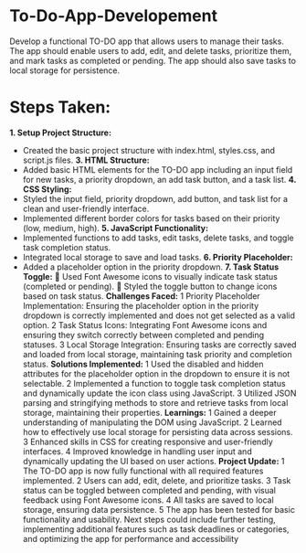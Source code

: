 # To-Do-App-Developement
Develop a functional TO-DO app that allows users to manage their tasks. The  app should enable users to add, edit, and delete tasks, prioritize them, and  mark tasks as completed or pending. The app should also save tasks to local  storage for persistence.
# Steps Taken:
**1. Setup Project Structure:**
* Created the basic project structure with index.html, styles.css, and 
script.js files.
**3. HTML Structure:**
* Added basic HTML elements for the TO-DO app including an input 
field for new tasks, a priority dropdown, an add task button, and a 
task list.
**4. CSS Styling:**
* Styled the input field, priority dropdown, add button, and task list 
for a clean and user-friendly interface.
* Implemented different border colors for tasks based on their 
priority (low, medium, high).
**5. JavaScript Functionality:**
* Implemented functions to add tasks, edit tasks, delete tasks, and 
toggle task completion status.
* Integrated local storage to save and load tasks.
**6. Priority Placeholder:**
* Added a placeholder option in the priority dropdown.
**7. Task Status Toggle:**
 Used Font Awesome icons to visually indicate task status 
(completed or pending).
 Styled the toggle button to change icons based on task status.
**Challenges Faced:**
1 Priority Placeholder Implementation: Ensuring the placeholder option 
in the priority dropdown is correctly implemented and does not get 
selected as a valid option.
2 Task Status Icons: Integrating Font Awesome icons and ensuring they 
switch correctly between completed and pending statuses.
3 Local Storage Integration: Ensuring tasks are correctly saved and loaded 
from local storage, maintaining task priority and completion status.
**Solutions Implemented:**
1 Used the disabled and hidden attributes for the placeholder option in 
the dropdown to ensure it is not selectable.
2 Implemented a function to toggle task completion status and 
dynamically update the icon class using JavaScript.
3 Utilized JSON parsing and stringifying methods to store and retrieve 
tasks from local storage, maintaining their properties.
**Learnings:**
1 Gained a deeper understanding of manipulating the DOM using 
JavaScript.
2 Learned how to effectively use local storage for persisting data across 
sessions.
3 Enhanced skills in CSS for creating responsive and user-friendly 
interfaces.
4 Improved knowledge in handling user input and dynamically updating 
the UI based on user actions.
**Project Update:**
1 The TO-DO app is now fully functional with all required features 
implemented.
2 Users can add, edit, delete, and prioritize tasks.
3 Task status can be toggled between completed and pending, with visual 
feedback using Font Awesome icons.
4 All tasks are saved to local storage, ensuring data persistence.
5 The app has been tested for basic functionality and usability.
Next steps could include further testing, implementing additional features such 
as task deadlines or categories, and optimizing the app for performance and 
accessibility
